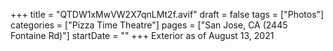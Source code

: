 +++
title = "QTDW1xMwVW2X7qnLMt2f.avif"
draft = false
tags = ["Photos"]
categories = ["Pizza Time Theatre"]
pages = ["San Jose, CA (2445 Fontaine Rd)"]
startDate = ""
+++
Exterior as of August 13, 2021
